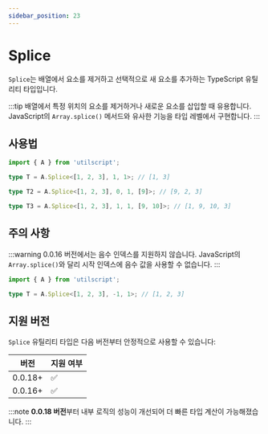 ```yaml
---
sidebar_position: 23
---
```


# Splice

`Splice`는 배열에서 요소를 제거하고 선택적으로 새 요소를 추가하는 TypeScript 유틸리티 타입입니다.

:::tip
배열에서 특정 위치의 요소를 제거하거나 새로운 요소를 삽입할 때 유용합니다. JavaScript의 `Array.splice()` 메서드와 유사한 기능을 타입 레벨에서 구현합니다.
:::

## 사용법

```ts
import { A } from 'utilscript';

type T = A.Splice<[1, 2, 3], 1, 1>; // [1, 3]

type T2 = A.Splice<[1, 2, 3], 0, 1, [9]>; // [9, 2, 3]

type T3 = A.Splice<[1, 2, 3], 1, 1, [9, 10]>; // [1, 9, 10, 3]
```

## 주의 사항

:::warning
0.0.16 버전에서는 음수 인덱스를 지원하지 않습니다. JavaScript의 `Array.splice()`와 달리 시작 인덱스에 음수 값을 사용할 수 없습니다.
:::

```ts
import { A } from 'utilscript';

type T = A.Splice<[1, 2, 3], -1, 1>; // [1, 2, 3]
```

## 지원 버전

`Splice` 유틸리티 타입은 다음 버전부터 안정적으로 사용할 수 있습니다:

| 버전    | 지원 여부 |
| ------- | --------- |
| 0.0.18+ | ✅        |
| 0.0.16+ | ✅        |

:::note
**0.0.18 버전**부터 내부 로직의 성능이 개선되어 더 빠른 타입 계산이 가능해졌습니다.
:::
